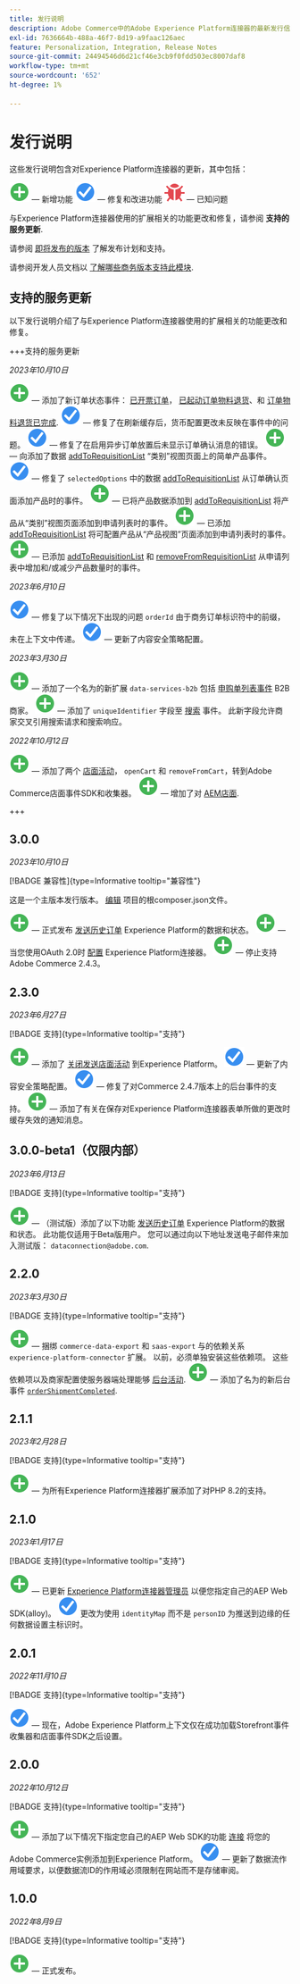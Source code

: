 ```yaml
---
title: 发行说明
description: Adobe Commerce中的Adobe Experience Platform连接器的最新发行信息。
exl-id: 7636664b-488a-46f7-8d19-a9faac126aec
feature: Personalization, Integration, Release Notes
source-git-commit: 24494546d6d21cf46e3cb9f0fdd503ec8007daf8
workflow-type: tm+mt
source-wordcount: '652'
ht-degree: 1%

---
```


# 发行说明

这些发行说明包含对Experience Platform连接器的更新，其中包括：

![新建](../assets/new.svg)  — 新增功能
![修复](../assets/fix.svg)  — 修复和改进功能
![错误](../assets/bug.svg)  — 已知问题

与Experience Platform连接器使用的扩展相关的功能更改和修复，请参阅 **支持的服务更新**.

请参阅 [即将发布的版本](https://experienceleague.adobe.com/docs/commerce-operations/release/planning/schedule.html) 了解发布计划和支持。

请参阅开发人员文档以 [了解哪些商务版本支持此模块](https://experienceleague.adobe.com/docs/commerce-operations/release/product-availability.html).

## 支持的服务更新

以下发行说明介绍了与Experience Platform连接器使用的扩展相关的功能更改和修复。

+++支持的服务更新

_2023年10月10日_

![新建](../assets/new.svg)  — 添加了新订单状态事件： [已开票订单](events.md#orderinvoiced)， [已起动订单物料退货](events.md#orderitemsreturninitiated)、和 [订单物料退货已完成](events.md#orderitemreturncompleted).
![修复](../assets/fix.svg)  — 修复了在刷新缓存后，货币配置更改未反映在事件中的问题。
![修复](../assets/fix.svg)  — 修复了在启用异步订单放置后未显示订单确认消息的错误。
![新建](../assets/new.svg)  — 向添加了数据 [addToRequisitionList](events.md#addtorequisitionlist) “类别”视图页面上的简单产品事件。
![修复](../assets/fix.svg)  — 修复了 `selectedOptions` 中的数据 [addToRequisitionList](events.md#addtorequisitionlist) 从订单确认页面添加产品时的事件。
![新建](../assets/new.svg)  — 已将产品数据添加到 [addToRequisitionList](events.md#addtorequisitionlist) 将产品从“类别”视图页面添加到申请列表时的事件。
![新建](../assets/new.svg)  — 已添加 [addToRequisitionList](events.md#addtorequisitionlist) 将可配置产品从“产品视图”页面添加到申请列表时的事件。
![新建](../assets/new.svg)  — 已添加 [addToRequisitionList](events.md#addtorequisitionlist) 和 [removeFromRequisitionList](events.md#removefromrequisitionlist) 从申请列表中增加和/或减少产品数量时的事件。

_2023年6月10日_

![修复](../assets/fix.svg)  — 修复了以下情况下出现的问题 `orderId` 由于商务订单标识符中的前缀，未在上下文中传递。
![修复](../assets/fix.svg)  — 更新了内容安全策略配置。

_2023年3月30日_

![新建](../assets/new.svg)  — 添加了一个名为的新扩展 `data-services-b2b` 包括 [申购单列表事件](events.md#b2b-events) B2B商家。
![新建](../assets/new.svg)  — 添加了 `uniqueIdentifier` 字段至 [搜索](events.md#search-events) 事件。 此新字段允许商家交叉引用搜索请求和搜索响应。

_2022年10月12日_

![新建](../assets/new.svg)  — 添加了两个 [店面活动](events.md)， `openCart` 和 `removeFromCart`，转到Adobe Commerce店面事件SDK和收集器。
![新建](../assets/new.svg)  — 增加了对 [AEM店面](overview.md#aem-support).

+++

## 3.0.0

_2023年10月10日_

[!BADGE 兼容性]{type=Informative tooltip="兼容性"}

这是一个主版本发行版本。 [编辑](install.md#update-the-experience-platform-connector) 项目的根composer.json文件。

![新建](../assets/new.svg)  — 正式发布 [发送历史订单](connect-data.md#send-historical-order-data) Experience Platform的数据和状态。
![新建](../assets/new.svg)  — 当您使用OAuth 2.0时 [配置](connect-data.md#connect-commerce-data-to-adobe-experience-platform) Experience Platform连接器。
![新建](../assets/new.svg)  — 停止支持Adobe Commerce 2.4.3。

## 2.3.0

_2023年6月27日_

[!BADGE 支持]{type=Informative tooltip="支持"}

![新建](../assets/new.svg)  — 添加了 [关闭发送店面活动](connect-data.md#data-collection) 到Experience Platform。
![修复](../assets/fix.svg)  — 更新了内容安全策略配置。
![修复](../assets/fix.svg)  — 修复了对Commerce 2.4.7版本上的后台事件的支持。
![新建](../assets/new.svg)  — 添加了有关在保存对Experience Platform连接器表单所做的更改时缓存失效的通知消息。


## 3.0.0-beta1（仅限内部）

_2023年6月13日_

[!BADGE 支持]{type=Informative tooltip="支持"}

![新建](../assets/new.svg)  — （测试版）添加了以下功能 [发送历史订单](connect-data.md#beta-send-historical-order-data) Experience Platform的数据和状态。 此功能仅适用于Beta版用户。 您可以通过向以下地址发送电子邮件来加入测试版： `dataconnection@adobe.com`.

## 2.2.0

_2023年3月30日_

[!BADGE 支持]{type=Informative tooltip="支持"}

![新建](../assets/new.svg)  — 捆绑 `commerce-data-export` 和 `saas-export` 与的依赖关系 `experience-platform-connector` 扩展。 以前，必须单独安装这些依赖项。 这些依赖项以及商家配置使服务器端处理能够 [后台活动](events.md#back-office-events).
![新建](../assets/new.svg)  — 添加了名为的新后台事件 [`orderShipmentCompleted`](events.md#ordershipmentcompleted).

## 2.1.1

_2023年2月28日_

[!BADGE 支持]{type=Informative tooltip="支持"}

![新建](../assets/new.svg)  — 为所有Experience Platform连接器扩展添加了对PHP 8.2的支持。

## 2.1.0

_2023年1月17日_

[!BADGE 支持]{type=Informative tooltip="支持"}

![新建](../assets/new.svg)  — 已更新 [Experience Platform连接器管理员](connect-data.md) 以便您指定自己的AEP Web SDK(alloy)。
![修复](../assets/fix.svg) 更改为使用 `identityMap` 而不是 `personID` 为推送到边缘的任何数据设置主标识时。

## 2.0.1

_2022年11月10日_

[!BADGE 支持]{type=Informative tooltip="支持"}

![修复](../assets/fix.svg)  — 现在，Adobe Experience Platform上下文仅在成功加载Storefront事件收集器和店面事件SDK之后设置。

## 2.0.0

_2022年10月12日_

[!BADGE 支持]{type=Informative tooltip="支持"}

![新建](../assets/new.svg)  — 添加了以下情况下指定您自己的AEP Web SDK的功能 [连接](connect-data.md) 将您的Adobe Commerce实例添加到Experience Platform。
![修复](../assets/fix.svg)  — 更新了数据流作用域要求，以便数据流ID的作用域必须限制在网站而不是存储审阅。

## 1.0.0

_2022年8月9日_

[!BADGE 支持]{type=Informative tooltip="支持"}

![新建](../assets/new.svg)  — 正式发布。
